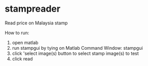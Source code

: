 # stampreader
Read price on Malaysia stamp

How to run:
1. open matlab
2. run stampgui by tying on Matlab Command Window: stampgui
3. click 'select image(s) button to select stamp image(s) to test 
4. click read



